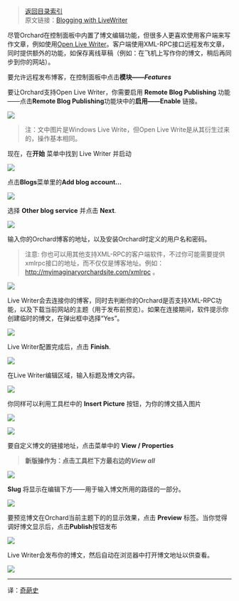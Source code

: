 <!--链接集合-->
<!--URL域 http://docs.orchardproject.net/en/latest -->
[000]: http://www.shisujie.com
[001]: http://docs.orchardproject.net/en/latest/Documentation/Blogging-with-LiveWriter/
[002]: http://openlivewriter.org/

<!--图片链接集合-->
[101]: http://docs.orchardproject.net/en/latest/Upload/screenshots_675/feature_enable_675.png
[102]: http://docs.orchardproject.net/en/latest/Upload/screenshots/live_writer.png
[103]: http://docs.orchardproject.net/en/latest/Upload/screenshots/livewriter2.png
[104]: http://docs.orchardproject.net/en/latest/Upload/screenshots_675/livewriter3.png
[105]: http://docs.orchardproject.net/en/latest/Upload/screenshots_675/livewriter4.png
[106]: http://docs.orchardproject.net/en/latest/Upload/screenshots_675/livewriter5.png
[107]: http://docs.orchardproject.net/en/latest/Upload/screenshots_675/livewriter6.png
[108]: http://docs.orchardproject.net/en/latest/Upload/screenshots_675/livewriter7.png
[109]: http://docs.orchardproject.net/en/latest/Upload/screenshots_675/livewriter8.png
[110]: http://docs.orchardproject.net/en/latest/Upload/screenshots_675/livewriter9.png
[111]: http://docs.orchardproject.net/en/latest/Upload/screenshots_675/livewriter10.png
[112]: http://docs.orchardproject.net/en/latest/Upload/screenshots_675/livewriter11.png
[113]: http://docs.orchardproject.net/en/latest/Upload/screenshots_675/livewriter12.png
[114]: http://docs.orchardproject.net/en/latest/Upload/screenshots/livewriter13.png


[index]: http://www.shisujie.com/blog/OrchardIndex
> [返回目录索引][index]  
> 原文链接：[Blogging with LiveWriter][001]

尽管Orchard在控制面板中内置了博文编辑功能，但很多人更喜欢使用客户端来写作文章，例如使用[Open Live Writer][002]。客户端使用XML-RPC接口远程发布文章，同时提供额外的功能，如保存离线草稿（例如：在飞机上写作你的博文，稍后再同步到你的网站）。

要允许远程发布博客，在控制面板中点击**模块——*Features*** 

要让Orchard支持Open Live Writer，你需要启用 **Remote Blog Publishing** 功能——点击**Remote Blog Publishing**功能块中的**启用——Enable** 链接。

![][101]

> 注：文中图片是Windows Live Write，但Open Live Write是从其衍生过来的，操作基本相同。

现在，在**开始** 菜单中找到 Live Writer 并启动

![][102]

点击**Blogs**菜单里的**Add blog account...**

![][103]

选择 **Other blog service** 并点击 **Next**.

![][104]

输入你的Orchard博客的地址，以及安装Orchard时定义的用户名和密码。

> 注意: 你也可以用其他支持XML-RPC的客户端软件，不过你可能需要提供xmlrpc接口的地址，而不仅仅是博客地址。例如：http://myimaginaryorchardsite.com/xmlrpc 。

![][105]

Live Writer会去连接你的博客，同时去判断你的Orchard是否支持XML-RPC功能，以及下载当前网站的主题（用于发布前预览）。如果在连接期间，软件提示你创建临时的博文，在弹出框中选择“Yes”。

![][106]

Live Writer配置完成后，点击 **Finish**.

![][107]

在Live Writer编辑区域，输入标题及博文内容。

![][108]

你同样可以利用工具栏中的 **Insert Picture** 按钮，为你的博文插入图片

![][109]

![][110]

要自定义博文的链接地址，点击菜单中的 **View / Properties**

> **新版操作为：点击工具栏下方最右边的*View all***

![][111]

 **Slug** 将显示在编辑下方——用于输入博文所用的路径的一部分。

![][112]

要预览博文在Orchard当前主题下的的显示效果，点击 **Preview** 标签。当你觉得调好博文显示后，点击**Publish**按钮发布

![][113]

Live Writer会发布你的博文，然后自动在浏览器中打开博文地址以供查看。

![][114]


***
译：[奇葩史][000]